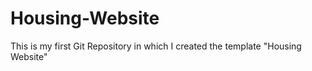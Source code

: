 # Housing-Website
This is my first Git Repository in which I created the template "Housing Website"
